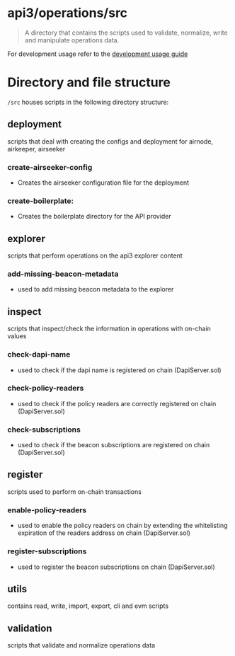 # api3/operations/src

> A directory that contains the scripts used to validate, normalize, write and manipulate operations data.

For development usage refer to the [development usage guide](../DEVELOPMENT_USAGE.md)

# Directory and file structure

`/src` houses scripts in the following directory structure:

## deployment

scripts that deal with creating the configs and deployment for airnode, airkeeper, airseeker

### create-airseeker-config

- Creates the airseeker configuration file for the deployment

### create-boilerplate:

- Creates the boilerplate directory for the API provider

## explorer

scripts that perform operations on the api3 explorer content

### add-missing-beacon-metadata

- used to add missing beacon metadata to the explorer

## inspect

scripts that inspect/check the information in operations with on-chain values

### check-dapi-name

- used to check if the dapi name is registered on chain (DapiServer.sol)

### check-policy-readers

- used to check if the policy readers are correctly registered on chain (DapiServer.sol)

### check-subscriptions

- used to check if the beacon subscriptions are registered on chain (DapiServer.sol)

## register

scripts used to perform on-chain transactions

### enable-policy-readers

- used to enable the policy readers on chain by extending the whitelisting expiration of the readers address on chain (DapiServer.sol)

### register-subscriptions

- used to register the beacon subscriptions on chain (DapiServer.sol)

## utils

contains read, write, import, export, cli and evm scripts

## validation

scripts that validate and normalize operations data
